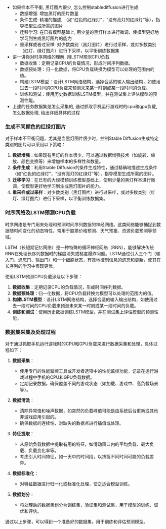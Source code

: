 
- 如果样本不平衡, 黑灯图片很少, 怎么控制stablediffusion进行生成
  - 数据增强: 增加黑灯的图片数量
  - 条件生成: 精准的描述, （如“红色的红绿灯”，“没有亮灯的红绿灯”等），指导模型生成所需的图片
  - 迁移学习: 在已有模型基础上, 用少量的黑灯样本进行微调，使模型更好地学习到生成黑灯图片的能力
  - 重采样或者过采样: 对少数类别（黑灯图片）进行过采样，或对多数类别（红灯、绿灯图片）进行下采样，以平衡训练数据集
- 讲一讲你对时序网络的理解, 用LSTM预测CPU负载
  - 数据收集：定期记录CPU的负载情况，形成时间序列数据。
  - 数据预处理：归一化数据，将CPU负载转换为模型可以处理的范围内的值。
  - 构建LSTM模型：设计LSTM网络结构，选择合适的输入输出结构，如使用过去一段时间的CPU负载来预测未来某一时刻或某一段时间的负载。
  - 训练和测试：使用历史数据训练LSTM模型，并在测试集上评估模型的预测性能。
- 上述的任务数据集是怎么采集的, 通过抓取手机运行游戏时的cpu和gpu负载, 怎么数据处理, 给出详细具体的过程







### 生成不同颜色的红绿灯图片

对于样本不平衡问题，尤其是当黑灯图片很少时，控制Stable Diffusion生成特定类别的图片可以采用以下策略：

1. **数据增强**：如果现有黑灯的样本很少，可以通过数据增强技术（如旋转、缩放、颜色变换等）来增加样本的多样性和数量。
2. **条件生成**：利用Stable Diffusion的条件生成特性，通过精确地描述生成条件（如“红色的红绿灯”，“没有亮灯的红绿灯”等），指导模型生成所需的图片。
3. **迁移学习**：在已有的大规模预训练模型基础上，使用少量的黑灯样本进行微调，使模型更好地学习到生成黑灯图片的能力。
4. **重采样或过采样**：对少数类别（黑灯图片）进行过采样，或对多数类别（红灯、绿灯图片）进行下采样，以平衡训练数据集。

### 时序网络及LSTM预测CPU负载

时序网络是专门用来处理和预测时间序列数据的神经网络。这类网络能够捕捉到数据随时间变化的动态特性，常用于股票价格预测、天气预报、资源负载预测等领域。

LSTM（长短期记忆网络）是一种特殊的循环神经网络（RNN），能够解决传统RNN在处理长序列数据时的梯度消失或梯度爆炸问题。LSTM通过引入三个门（输入门、遗忘门、输出门）和一个细胞状态，有效地控制信息的遗忘和更新，使其在长序列的学习中表现更优。

使用LSTM预测CPU负载涉及以下步骤：
1. **数据收集**：定期记录CPU的负载情况，形成时间序列数据。
2. **数据预处理**：归一化数据，将CPU负载转换为模型可以处理的范围内的值。
3. **构建LSTM模型**：设计LSTM网络结构，选择合适的输入输出结构，如使用过去一段时间的CPU负载来预测未来某一时刻或某一段时间的负载。
4. **训练和测试**：使用历史数据训练LSTM模型，并在测试集上评估模型的预测性能。

### 数据集采集及处理过程

对于通过抓取手机运行游戏时的CPU和GPU负载来进行数据采集和处理，具体过程如下：

1. **数据采集**：
   - 使用专门的性能监控工具或开发者选项中的性能监控功能，记录在运行游戏过程中手机的CPU和GPU负载数据。
   - 定期记录数据，确保覆盖不同的游戏状态（如加载、游戏中、高负载场景等）。

2. **数据清洗**：
   - 清除异常值和噪声数据，如突然的负载峰值可能是由系统后台更新或其他非游戏应用引起的。
   - 确保数据的连续性，对缺失的数据点进行插值或处理。

3. **特征提取**：
   - 从原始负载数据中提取有用的特征，如滑动窗口内的平均负载、最大负载、负载变化率等。
   - 考虑引入时间特征，如一天中的时间段，以捕捉不同时间可能的负载差异。

4. **数据标准化**：
   - 对特征数据进行归一化或标准化处理，使之适合模型训练。

5. **数据划分**：
   - 将处理后的数据集划分为训练集、验证集和测试集，用于模型的训练、调优和评估。

通过以上步骤，可以得到一个准备好的数据集，用于训练和评估预测模型。